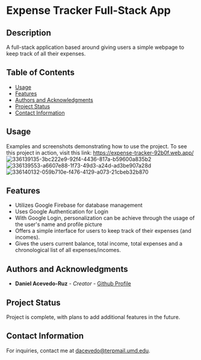 # Expense Tracker Full-Stack App

## Description
A full-stack application based around giving users a simple webpage to keep track of all their expenses.

## Table of Contents
- [Usage](#usage)
- [Features](#features)
- [Authors and Acknowledgments](#authors-and-acknowledgments)
- [Project Status](#project-status)
- [Contact Information](#contact-information)

## Usage
Examples and screenshots demonstrating how to use the project.
To see this project in action, visit this link: https://expense-tracker-92b0f.web.app/
![336139135-3bc222e9-92f4-4436-817a-b59600a835b2](https://github.com/daceruz/expense-tracker-complete/assets/140097754/0f871c33-6510-4881-b845-b47144b14a70)
![336139553-a6607e88-1f73-49d3-a24d-ad3be907a28d](https://github.com/daceruz/expense-tracker-complete/assets/140097754/c2e1b0e4-c3b8-49c1-abe1-dfb06926cc65)
![336140132-059b710e-f476-4129-a073-21cbeb32b870](https://github.com/daceruz/expense-tracker-complete/assets/140097754/af23dc32-ba1d-4867-8294-4fc35d4201c8)

## Features
- Utilizes Google Firebase for database management
- Uses Google Authentication for Login
- With Google Login, personalization can be achieve through the usage of the user's name and profile picture
- Offers a simple interface for users to keep track of their expenses (and incomes).
- Gives the users current balance, total income, total expenses and a chronological list of all expenses/incomes.

## Authors and Acknowledgments
- **Daniel Acevedo-Ruz** - *Creator* - [Github Profile](https://github.com/daceruz)

## Project Status
Project is complete, with plans to add additional features in the future.

## Contact Information
For inquiries, contact me at [dacevedo@terpmail.umd.edu](mailto:dacevedo@terpmail.umd.edu).

